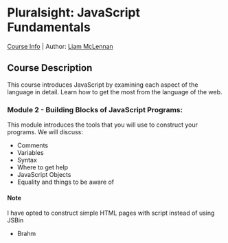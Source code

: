# Pluralsight: JavaScript Fundamentals
[Course Info](https://www.pluralsight.com/courses/jscript-fundamentals) | Author: [Liam McLennan](https://www.pluralsight.com/authors/liam-mclennan)

## Course Description
This course introduces JavaScript by examining each aspect of the language in detail. Learn how to get the most from the language of the web. 

### Module 2 - Building Blocks of JavaScript Programs:
This module introduces the tools that you will use to construct your programs. We will discuss:

* Comments
* Variables
* Syntax
* Where to get help
* JavaScript Objects
* Equality and things to be aware of

#### Note
I have opted to construct simple HTML pages with script instead of using JSBin
- Brahm



